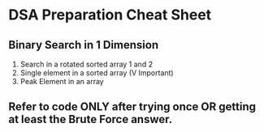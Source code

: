
# DSA Preparation Cheat Sheet

## Binary Search in 1 Dimension

1. Search in a rotated sorted array 1 and 2
2. Single element in a sorted array (V Important)
3. Peak Element in an array

## Refer to code ONLY after trying once OR getting at least the Brute Force answer.